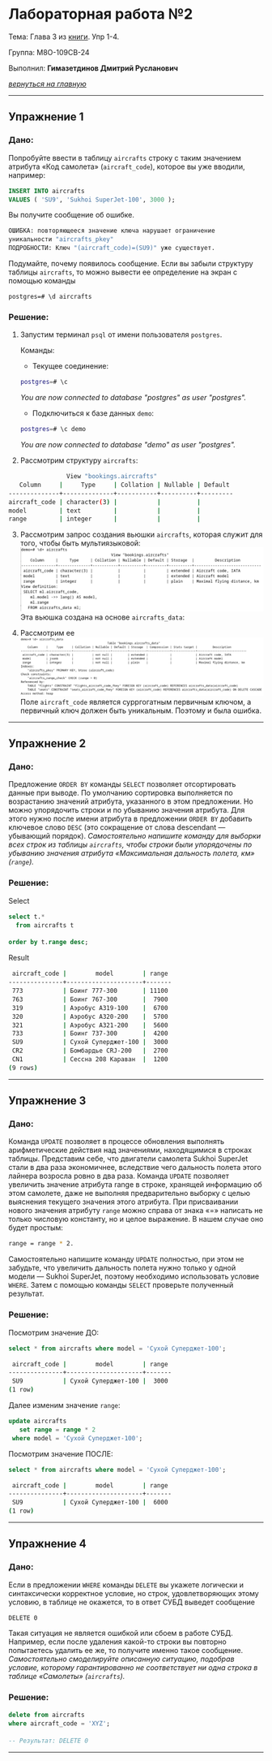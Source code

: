 # Лабораторная работа №2 

Тема: Глава 3 из [книги](https://edu.postgrespro.ru/sql_primer.pdf). Упр 1-4.

Группа: М8О-109СВ-24

Выполнил: **Гимазетдинов Дмитрий Русланович**

[*вернуться на главную*](./../README.md)

---

## Упражнение 1
### Дано:

Попробуйте ввести в таблицу `aircrafts` строку с таким значением атрибута «Код самолета» (`aircraft_code`), которое вы уже вводили, например:

```sql
INSERT INTO aircrafts
VALUES ( 'SU9', 'Sukhoi SuperJet-100', 3000 );
```

Вы получите сообщение об ошибке.

```bash
ОШИБКА: повторяющееся значение ключа нарушает ограничение
уникальности "aircrafts_pkey"
ПОДРОБНОСТИ: Ключ "(aircraft_code)=(SU9)" уже существует.
```
Подумайте, почему появилось сообщение. Если вы забыли структуру таблицы `aircrafts`, то можно вывести ее определение на экран с помощью команды

```code
postgres=# \d aircrafts
```

### Решение:

1. Запустим терминал `psql` от имени пользователя `postgres`.
   
    Команды:
   - Текущее соединение:
    ```bash
    postgres=# \c
    ```
    *You are now connected to database "postgres" as user "postgres".*

   - Подключиться к базе данных `demo`:
    ```bash
    postgres=# \c demo
    ```
    *You are now connected to database "demo" as user "postgres".*

2. Рассмотрим структуру `aircrafts`:
```bash
                View "bookings.aircrafts"
   Column     |     Type     | Collation | Nullable | Default 
--------------+--------------+-----------+----------+---------
aircraft_code | character(3) |           |          | 
model         | text         |           |          | 
range         | integer      |           |          | 
``` 

3. Рассмотрим запрос создания вьюшки `aircrafts`, которая служит для того, чтобы быть мультиязыковой:
![aircrafts](lab2.1.png)
Эта вьюшка создана на основе `aircrafts_data`:

4. Рассмотрим ее 
![aircrafts_data](lab2.2.png)
Поле `aircraft_code` является сурргогатным первичным ключом, а первичный ключ должен быть уникальным. Поэтому и была ошибка.

---

## Упражнение 2
### Дано:

Предложение `ORDER BY` команды `SELECT` позволяет отсортировать данные при выводе. По умолчанию сортировка выполняется по возрастанию значений атрибута, указанного в этом предложении. Но можно упорядочить строки и по убыванию значения атрибута. Для этого нужно после имени атрибута в предложении `ORDER BY` добавить ключевое слово `DESC` (это сокращение от слова descendant — убывающий порядок). *Самостоятельно напишите команду для выборки всех строк из таблицы `aircrafts`, чтобы строки были упорядочены по убыванию значения атрибута «Максимальная дальность полета, км» (`range`).*

### Решение:

Select
```sql
select t.* 
  from aircrafts t

order by t.range desc;
```

Result
```bash
 aircraft_code |        model        | range 
---------------+---------------------+-------
 773           | Боинг 777-300       | 11100
 763           | Боинг 767-300       |  7900
 319           | Аэробус A319-100    |  6700
 320           | Аэробус A320-200    |  5700
 321           | Аэробус A321-200    |  5600
 733           | Боинг 737-300       |  4200
 SU9           | Сухой Суперджет-100 |  3000
 CR2           | Бомбардье CRJ-200   |  2700
 CN1           | Сессна 208 Караван  |  1200
(9 rows)
```

---

## Упражнение 3
### Дано:

Команда `UPDATE` позволяет в процессе обновления выполнять арифметические действия над значениями, находящимися в строках таблицы. Представим себе, что двигатели самолета Sukhoi SuperJet стали в два раза экономичнее, вследствие чего дальность полета этого лайнера возросла ровно в два раза. Команда `UPDATE` позволяет увеличить значение атрибута range в строке, хранящей информацию об этом самолете, даже не выполняя предварительно выборку с целью выяснения текущего значения этого атрибута. При присваивании нового значения атрибуту `range` можно справа от знака «=» написать не только числовую константу, но и целое выражение. В нашем случае оно будет простым:

```bash 
range = range * 2.
``` 

Самостоятельно напишите команду `UPDATE` полностью, при этом не забудьте, что увеличить дальность полета нужно только у одной модели — Sukhoi SuperJet, поэтому необходимо использовать условие `WHERE`. Затем с помощью команды `SELECT` проверьте полученный результат.

### Решение:

Посмотрим значение ДО:
```sql
select * from aircrafts where model = 'Сухой Суперджет-100';
```
```bash
 aircraft_code |        model        | range 
---------------+---------------------+-------
 SU9           | Сухой Суперджет-100 |  3000
(1 row)
```
Далее изменим значение `range`: 
```sql
update aircrafts
   set range = range * 2
 where model = 'Сухой Суперджет-100';
```
Посмотрим значение ПОСЛЕ:
```sql
select * from aircrafts where model = 'Сухой Суперджет-100';
```
```bash
 aircraft_code |        model        | range 
---------------+---------------------+-------
 SU9           | Сухой Суперджет-100 |  6000
(1 row)
```

---

## Упражнение 4
### Дано: 

Если в предложении `WHERE` команды `DELETE` вы укажете логически и синтаксически корректное условие, но строк, удовлетворяющих этому условию, в таблице не окажется, то в ответ СУБД выведет сообщение
```
DELETE 0
```
Такая ситуация не является ошибкой или сбоем в работе СУБД. Например, если после удаления какой-то строки вы повторно попытаетесь удалить ее же, то получите именно такое сообщение.
*Самостоятельно смоделируйте описанную ситуацию, подобрав условие, которому гарантированно не соответствует ни одна строка в таблице «Самолеты» (`aircrafts`).*

### Решение:

```sql
delete from aircrafts        
where aircraft_code = 'XYZ';

-- Результат: DELETE 0
```

---